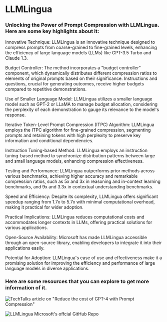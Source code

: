 # LLMLingua

### Unlocking the Power of Prompt Compression with LLMLingua. Here are some key highlights about it:

Innovative Technique: LLMLingua is an innovative technique designed to compress prompts from coarse-grained to fine-grained levels, enhancing the efficiency of large language models (LLMs) like GPT-3.5 Turbo and Claude 1.3.

Budget Controller: The method incorporates a "budget controller" component, which dynamically distributes different compression ratios to elements of original prompts based on their significance. Instructions and questions, crucial for generating outcomes, receive higher budgets compared to repetitive demonstrations.

Use of Smaller Language Model: LLMLingua utilizes a smaller language model such as GPT-2 or LLaMA to manage budget allocation, considering the perplexity of each demonstration to gauge its relevance to the model's response.

Iterative Token-Level Prompt Compression (ITPC) Algorithm: LLMLingua employs the ITPC algorithm for fine-grained compression, segmenting prompts and retaining tokens with high perplexity to preserve key information and conditional dependencies.

Instruction Tuning-based Method: LLMLingua employs an instruction tuning-based method to synchronize distribution patterns between large and small language models, enhancing compression effectiveness.

Testing and Performance: LLMLingua outperforms prior methods across various benchmarks, achieving higher accuracy and remarkable compression ratios, such as 5x and 3x in reasoning and in-context learning benchmarks, and 9x and 3.3x in contextual understanding benchmarks.

Speed and Efficiency: Despite its complexity, LLMLingua offers significant speedup ranging from 1.7x to 5.7x with minimal computational overhead, making it practical for wider adoption.

Practical Implications: LLMLingua reduces computational costs and accommodates longer contexts in LLMs, offering practical solutions for various applications.

Open-Source Availability: Microsoft has made LLMLingua accessible through an open-source library, enabling developers to integrate it into their applications easily.

Potential for Adoption: LLMLingua's ease of use and effectiveness make it a promising solution for improving the efficiency and performance of large language models in diverse applications.


### Here are some resources that you can explore to get more information of it.
![TechTalks article on "Reduce the cost of GPT-4 with Prompt Compression"](https://bdtechtalks.com/2023/12/20/llmlingua-prompt-compression/)

![LLMLingua Microsoft's offcial GitHub Repo](https://github.com/microsoft/LLMLingua/tree/main)


